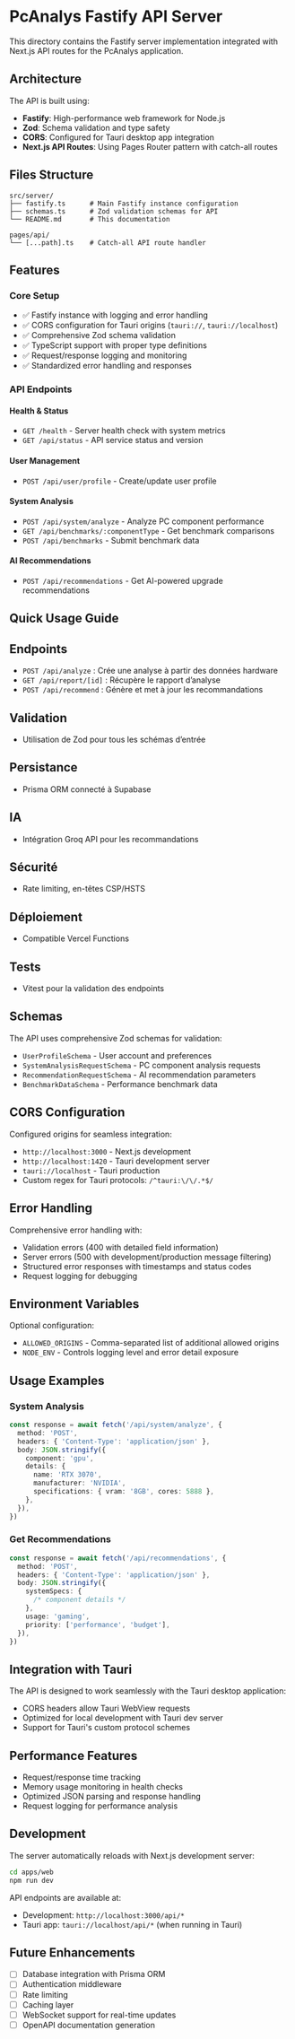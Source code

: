 # PcAnalys Fastify API Server

This directory contains the Fastify server implementation integrated with Next.js API routes for the PcAnalys application.

## Architecture

The API is built using:

- **Fastify**: High-performance web framework for Node.js
- **Zod**: Schema validation and type safety
- **CORS**: Configured for Tauri desktop app integration
- **Next.js API Routes**: Using Pages Router pattern with catch-all routes

## Files Structure

```
src/server/
├── fastify.ts      # Main Fastify instance configuration
├── schemas.ts      # Zod validation schemas for API
└── README.md       # This documentation

pages/api/
└── [...path].ts    # Catch-all API route handler
```

## Features

### Core Setup

- ✅ Fastify instance with logging and error handling
- ✅ CORS configuration for Tauri origins (`tauri://`, `tauri://localhost`)
- ✅ Comprehensive Zod schema validation
- ✅ TypeScript support with proper type definitions
- ✅ Request/response logging and monitoring
- ✅ Standardized error handling and responses

### API Endpoints

#### Health & Status

- `GET /health` - Server health check with system metrics
- `GET /api/status` - API service status and version

#### User Management

- `POST /api/user/profile` - Create/update user profile

#### System Analysis

- `POST /api/system/analyze` - Analyze PC component performance
- `GET /api/benchmarks/:componentType` - Get benchmark comparisons
- `POST /api/benchmarks` - Submit benchmark data

#### AI Recommendations

- `POST /api/recommendations` - Get AI-powered upgrade recommendations

## Quick Usage Guide

## Endpoints

- `POST /api/analyze` : Crée une analyse à partir des données hardware
- `GET /api/report/[id]` : Récupère le rapport d’analyse
- `POST /api/recommend` : Génère et met à jour les recommandations

## Validation

- Utilisation de Zod pour tous les schémas d’entrée

## Persistance

- Prisma ORM connecté à Supabase

## IA

- Intégration Groq API pour les recommandations

## Sécurité

- Rate limiting, en-têtes CSP/HSTS

## Déploiement

- Compatible Vercel Functions

## Tests

- Vitest pour la validation des endpoints

## Schemas

The API uses comprehensive Zod schemas for validation:

- `UserProfileSchema` - User account and preferences
- `SystemAnalysisRequestSchema` - PC component analysis requests
- `RecommendationRequestSchema` - AI recommendation parameters
- `BenchmarkDataSchema` - Performance benchmark data

## CORS Configuration

Configured origins for seamless integration:

- `http://localhost:3000` - Next.js development
- `http://localhost:1420` - Tauri development server
- `tauri://localhost` - Tauri production
- Custom regex for Tauri protocols: `/^tauri:\/\/.*$/`

## Error Handling

Comprehensive error handling with:

- Validation errors (400 with detailed field information)
- Server errors (500 with development/production message filtering)
- Structured error responses with timestamps and status codes
- Request logging for debugging

## Environment Variables

Optional configuration:

- `ALLOWED_ORIGINS` - Comma-separated list of additional allowed origins
- `NODE_ENV` - Controls logging level and error detail exposure

## Usage Examples

### System Analysis

```typescript
const response = await fetch('/api/system/analyze', {
  method: 'POST',
  headers: { 'Content-Type': 'application/json' },
  body: JSON.stringify({
    component: 'gpu',
    details: {
      name: 'RTX 3070',
      manufacturer: 'NVIDIA',
      specifications: { vram: '8GB', cores: 5888 },
    },
  }),
})
```

### Get Recommendations

```typescript
const response = await fetch('/api/recommendations', {
  method: 'POST',
  headers: { 'Content-Type': 'application/json' },
  body: JSON.stringify({
    systemSpecs: {
      /* component details */
    },
    usage: 'gaming',
    priority: ['performance', 'budget'],
  }),
})
```

## Integration with Tauri

The API is designed to work seamlessly with the Tauri desktop application:

- CORS headers allow Tauri WebView requests
- Optimized for local development with Tauri dev server
- Support for Tauri's custom protocol schemes

## Performance Features

- Request/response time tracking
- Memory usage monitoring in health checks
- Optimized JSON parsing and response handling
- Request logging for performance analysis

## Development

The server automatically reloads with Next.js development server:

```bash
cd apps/web
npm run dev
```

API endpoints are available at:

- Development: `http://localhost:3000/api/*`
- Tauri app: `tauri://localhost/api/*` (when running in Tauri)

## Future Enhancements

- [ ] Database integration with Prisma ORM
- [ ] Authentication middleware
- [ ] Rate limiting
- [ ] Caching layer
- [ ] WebSocket support for real-time updates
- [ ] OpenAPI documentation generation
